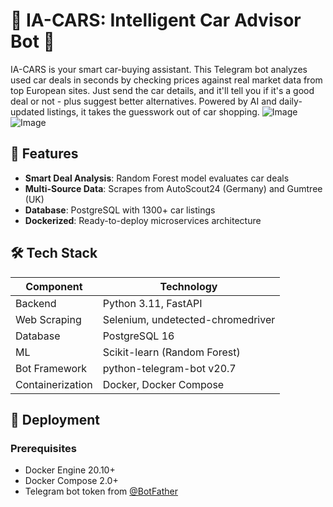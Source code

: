 # 🚗 IA-CARS: Intelligent Car Advisor Bot 🤖
IA-CARS is your smart car-buying assistant. This Telegram bot analyzes used car deals in seconds by checking prices against real market data from top European sites. Just send the car details, and it'll tell you if it's a good deal or not - plus suggest better alternatives. Powered by AI and daily-updated listings, it takes the guesswork out of car shopping.
![Image](https://github.com/user-attachments/assets/7050486b-66bb-4814-af95-e469578e862b)
![Image](https://github.com/user-attachments/assets/30ff793d-2799-4d9f-a92d-c8e6f1ad9181)

## 🌟 Features

- **Smart Deal Analysis**: Random Forest model evaluates car deals
- **Multi-Source Data**: Scrapes from AutoScout24 (Germany) and Gumtree (UK)
- **Database**: PostgreSQL with 1300+ car listings
- **Dockerized**: Ready-to-deploy microservices architecture

## 🛠️ Tech Stack

| Component          | Technology                          |
|--------------------|-------------------------------------|
| Backend            | Python 3.11, FastAPI                |
| Web Scraping       | Selenium, undetected-chromedriver   |
| Database           | PostgreSQL 16                       |
| ML                 | Scikit-learn (Random Forest)        |
| Bot Framework      | python-telegram-bot v20.7           |
| Containerization   | Docker, Docker Compose              |

## 🚀 Deployment

### Prerequisites
- Docker Engine 20.10+
- Docker Compose 2.0+
- Telegram bot token from [@BotFather](https://t.me/BotFather)

